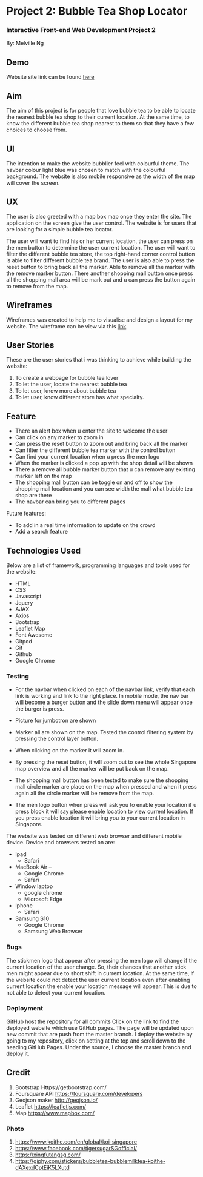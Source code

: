 # Project 2: Bubble Tea Shop Locator #

### Interactive Front-end Web Development Project 2 ###
By: Melville Ng

## Demo ##
Website site link can be found [here](https://melvilleng.github.io/bubble-tea-locator/)

## Aim ##
The aim of this project is for people that love bubble tea to be able to locate the nearest bubble tea
shop to their current location. At the same time, to know the different bubble tea shop nearest to them so 
that they have a few choices to choose from.


## UI ##
The intention to make the website bubblier feel with colourful theme. The navbar colour light blue 
was chosen to match with the colourful background. 
The website is also mobile responsive as the width of the map will cover the screen.


## UX ##
The user is also greeted with a map box map once they enter the site. The application on the screen 
give the user control. The website is for users that are looking for a simple bubble tea locator.

The user will want to find his or her current location, the user can press on the men button to determine the user
current location.
The user will want to filter the different bubble tea store, the top right-hand corner control button is
able to filter different bubble tea brand.
The user is also able to press the reset button to bring back all the marker.
Able to remove all the marker with the remove marker button.
There another shopping mall button once press all the shopping mall area will be mark out and u 
can press the button again to remove from the map.


## Wireframes ##
Wireframes was created to help me to visualise and design a layout for my website. The wireframe can 
be view via this [link](https://github.com/melvilleng/bubble-tea-locator/tree/master/Wireframe).

## User Stories ##
These are the user stories that i was thinking to achieve while building the website:
1. To create a webpage for bubble tea lover
2. To let the user, locate the nearest bubble tea
3. To let user, know more about bubble tea
4. To let user, know different store has what specialty.

## Feature ##
* There an alert box when u enter the site to welcome the user
* Can click on any marker to zoom in
* Can press the reset button to zoom out and bring back all the marker
* Can filter the different bubble tea marker with the control button
* Can find your current location when u press the men logo
* When the marker is clicked a pop up with the shop detail will be shown 
* There a remove all bubble marker button that u can remove any existing marker left on the map
* The shopping mall button can be toggle on and off to show the shopping mall location and
  you can see width the mall what bubble tea shop are there
* The navbar can bring you to different pages


Future features:
* To add in a real time information to update on the crowd
* Add a search feature


## Technologies Used ##
Below are a list of framework, programming languages and tools used for the website:
* HTML
* CSS
* Javascript
* Jquery
* AJAX
* Axios
* Bootstrap
* Leaflet Map
* Font Awesome
* Gitpod
* Git
* Github
* Google Chrome

### Testing ###
* For the navbar when clicked on each of the navbar link, verify that each link is working and link to the right place. 
  In mobile mode, the nav bar will become a burger button and the slide down menu will appear once the burger is press.

* Picture for jumbotron are shown

* Marker all are shown on the map. Tested the control filtering system by pressing the control layer button.
* When clicking on the marker it will zoom in.
* By pressing the reset button, it will zoom out to see the whole Singapore map overview and all the marker will be put back on the map.
* The shopping mall button has been tested to make sure the shopping mall circle marker are place on 
  the map when pressed and when it press again all the circle marker will be remove from the map.
* The men logo button when press will ask you to enable your location if u press block it will say please enable location to view current location. 
  If you press enable location it will bring you to your current location in Singapore.

The website was tested on different web browser and different mobile device.
Device and browsers tested on are:
* Ipad  
    * Safari
* MacBook Air – 
    * Google Chrome
    * Safari
* Window laptop
    * google chrome
    * Microsoft Edge
* Iphone
    * Safari
* Samsung S10 
    * Google Chrome 
    * Samsung Web Browser


### Bugs ###
The stickmen logo that appear after pressing the men logo will change if the current location of the user change. 
So, their chances that another stick men might appear due to short shift in current location. 
At the same time, if the website could not detect the user current location even after enabling current location the enable your location message will appear. 
This is due to not able to detect your current location.


### Deployment ###
GitHub host the repository for all commits
Click on the link to find the deployed website which use GitHub pages. The page will be updated upon new commit that are push from the master branch.
I deploy the website by going to my repository, click on setting at the top and scroll down to the heading GitHub Pages. Under the source, I choose the master branch and deploy it.

## Credit ##
1. Bootstrap Https://getbootstrap.com/
2. Foursquare API https://foursquare.com/developers
3. Geojson maker http://geojson.io/
4. Leaflet https://leafletjs.com/
5. Map https://www.mapbox.com/

### Photo ###
1. https://www.koithe.com/en/global/koi-singapore
2. https://www.facebook.com/tigersugarSGofficial/
3. https://xingfutangsg.com/
4. https://giphy.com/stickers/bubbletea-bubblemilktea-koithe-dAXexdCptEiK5LXutd



